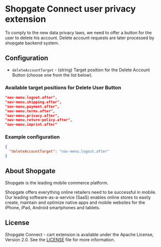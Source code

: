 # Shopgate Connect user privacy extension

To comply to the new data privacy laws, we need to offer a button for the user to delete his account.
Delete account requests are later processed by shopgate backend system. 

## Configuration

* `deleteAccountTarget` - (string) Target position for the Delete Account Button (choose one from the list below). 



### Available target positions for Delete User Button

```json
"nav-menu.logout.after",
"nav-menu.shipping.after",
"nav-menu.payment.after",
"nav-menu.terms.after",
"nav-menu.privacy.after",
"nav-menu.return-policy.after",
"nav-menu.imprint.after"
```

### Example configuration

```json
{
  "deleteAccountTarget": "nav-menu.logout.after"
}
```

## About Shopgate
Shopgate is the leading mobile commerce platform.

Shopgate offers everything online retailers need to be successful in mobile. Our leading
software-as-a-service (SaaS) enables online stores to easily create, maintain and optimize native
apps and mobile websites for the iPhone, iPad, Android smartphones and tablets.
## License
Shopgate Connect - cart extension is available under the Apache License, Version 2.0.
See the [LICENSE](./LICENSE) file for more information.
